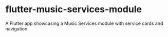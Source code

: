 # flutter-music-services-module
A Flutter app showcasing a Music Services module with service cards and navigation.
